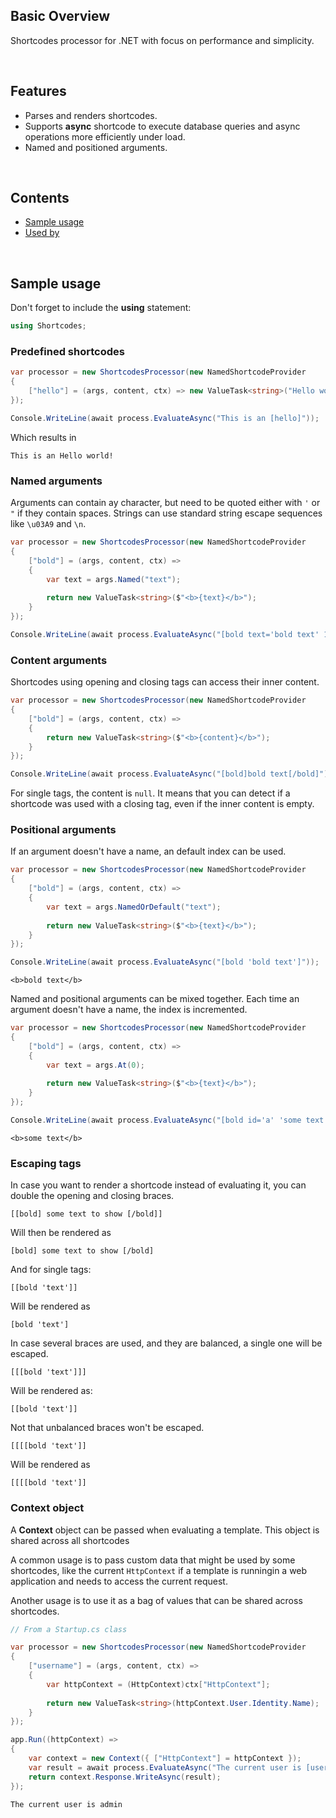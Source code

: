 ## Basic Overview

Shortcodes processor for .NET with focus on performance and simplicity.

<br>

## Features

- Parses and renders shortcodes.
- Supports **async** shortcode to execute database queries and async operations more efficiently under load.
- Named and positioned arguments.

<br>

## Contents
- [Sample usage](#sample-usage)
- [Used by](#used-by)

<br>

## Sample usage

Don't forget to include the __using__ statement:

```c#
using Shortcodes;
```

### Predefined shortcodes

```c#
var processor = new ShortcodesProcessor(new NamedShortcodeProvider
{
    ["hello"] = (args, content, ctx) => new ValueTask<string>("Hello world!")
});

Console.WriteLine(await process.EvaluateAsync("This is an [hello]"));
```

Which results in 

```
This is an Hello world!
```

### Named arguments

Arguments can contain ay character, but need to be quoted either with `'` or `"` if they contain spaces.
Strings can use standard string escape sequences like `\u03A9` and `\n`.

```c#
var processor = new ShortcodesProcessor(new NamedShortcodeProvider
{
    ["bold"] = (args, content, ctx) => 
    {
        var text = args.Named("text");
        
        return new ValueTask<string>($"<b>{text}</b>");
    }
});

Console.WriteLine(await process.EvaluateAsync("[bold text='bold text' 1234]"));
```

### Content arguments

Shortcodes using opening and closing tags can access their inner content.

```c#
var processor = new ShortcodesProcessor(new NamedShortcodeProvider
{
    ["bold"] = (args, content, ctx) => 
    {
        return new ValueTask<string>($"<b>{content}</b>");
    }
});

Console.WriteLine(await process.EvaluateAsync("[bold]bold text[/bold]"));
```

For single tags, the content is `null`. It means that you can detect if a shortcode was
used with a closing tag, even if the inner content is empty.

### Positional arguments

If an argument doesn't have a name, an default index can be used.

```c#
var processor = new ShortcodesProcessor(new NamedShortcodeProvider
{
    ["bold"] = (args, content, ctx) => 
    {
        var text = args.NamedOrDefault("text");
        
        return new ValueTask<string>($"<b>{text}</b>");
    }
});

Console.WriteLine(await process.EvaluateAsync("[bold 'bold text']"));
```

```
<b>bold text</b>
```

Named and positional arguments can be mixed together. Each time an argument doesn't
have a name, the index is incremented.


```c#
var processor = new ShortcodesProcessor(new NamedShortcodeProvider
{
    ["bold"] = (args, content, ctx) => 
    {
        var text = args.At(0);
        
        return new ValueTask<string>($"<b>{text}</b>");
    }
});

Console.WriteLine(await process.EvaluateAsync("[bold id='a' 'some text']"));
```

```
<b>some text</b>
```

### Escaping tags

In case you want to render a shortcode instead of evaluating it, you can double the 
opening and closing braces.

```
[[bold] some text to show [/bold]]
```

Will then be rendered as 

```
[bold] some text to show [/bold]
```

And for single tags:

```
[[bold 'text']]
```

Will be rendered as 

```
[bold 'text']
```

In case several braces are used, and they are balanced, a single one will be escaped.

```
[[[bold 'text']]]
```

Will be rendered as:

```
[[bold 'text']]
```

Not that unbalanced braces won't be escaped.

```
[[[[bold 'text']]
```

Will be rendered as

```
[[[[bold 'text']]
```

### Context object

A __Context__ object can be passed when evaluating a template. This object
is shared across all shortcodes

A common usage is to pass custom data that might be used by some shortcodes, like
the current `HttpContext` if a template is runningin a web application and needs 
to access the current request.

Another usage is to use it as a bag of values that can be shared across shortcodes.

```c#
// From a Startup.cs class

var processor = new ShortcodesProcessor(new NamedShortcodeProvider
{
    ["username"] = (args, content, ctx) => 
    {
        var httpContext = (HttpContext)ctx["HttpContext"];
        
        return new ValueTask<string>(httpContext.User.Identity.Name);
    }
});

app.Run((httpContext) =>
{
    var context = new Context({ ["HttpContext"] = httpContext });
    var result = await process.EvaluateAsync("The current user is [username]", context);
    return context.Response.WriteAsync(result);
});
```

```
The current user is admin
```

